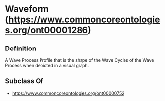 # Waveform (https://www.commoncoreontologies.org/ont00001286)

## Definition
A Wave Process Profile that is the shape of the Wave Cycles of the Wave Process when depicted in a visual graph.

## Subclass Of
- https://www.commoncoreontologies.org/ont00000752

